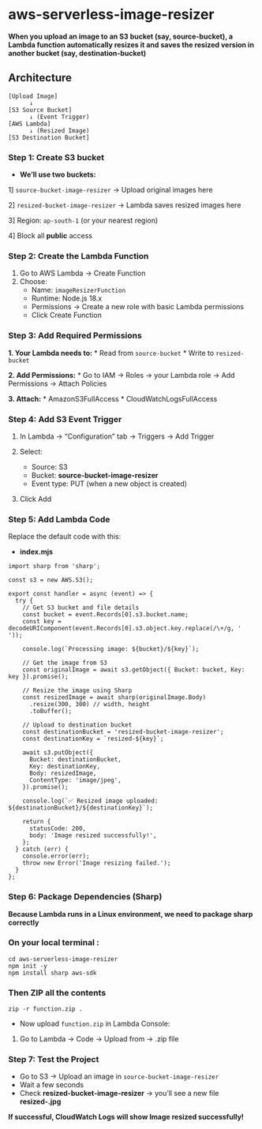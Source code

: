 # aws-serverless-image-resizer

**When you upload an image to an S3 bucket (say, source-bucket), a Lambda function automatically resizes it and saves the resized version in another bucket (say, destination-bucket)**

## Architecture

```
[Upload Image]
      ↓
[S3 Source Bucket]
      ↓ (Event Trigger)
[AWS Lambda]
      ↓ (Resized Image)
[S3 Destination Bucket]
```

### Step 1: Create S3 bucket
* **We’ll use two buckets:**

1] ```source-bucket-image-resizer``` -> Upload original images here

2] ```resized-bucket-image-resizer``` -> Lambda saves resized images here

3] Region: ```ap-south-1``` (or your nearest region)

4] Block all **public** access 


### Step 2: Create the Lambda Function

1. Go to AWS Lambda → Create Function
2. Choose:
   * Name: ```imageResizerFunction```
   * Runtime: Node.js 18.x
   * Permissions → Create a new role with basic Lambda permissions
   * Click Create Function

### Step 3: Add Required Permissions

**1. Your Lambda needs to:**
      * Read from ```source-bucket```
      * Write to ```resized-bucket```
  
**2. Add Permissions:**
      * Go to IAM → Roles → your Lambda role → Add Permissions → Attach Policies
  
**3. Attach:**
      * AmazonS3FullAccess
      * CloudWatchLogsFullAccess

### Step 4: Add S3 Event Trigger

1. In Lambda → “Configuration” tab → Triggers → Add Trigger
2. Select:
      * Source: S3
      * Bucket: **source-bucket-image-resizer**
      * Event type: PUT (when a new object is created)
  
3. Click Add

### Step 5: Add Lambda Code

Replace the default code with this:

* **index.mjs**

```import AWS from 'aws-sdk';
import sharp from 'sharp';

const s3 = new AWS.S3();

export const handler = async (event) => {
  try {
    // Get S3 bucket and file details
    const bucket = event.Records[0].s3.bucket.name;
    const key = decodeURIComponent(event.Records[0].s3.object.key.replace(/\+/g, ' '));

    console.log(`Processing image: ${bucket}/${key}`);

    // Get the image from S3
    const originalImage = await s3.getObject({ Bucket: bucket, Key: key }).promise();

    // Resize the image using Sharp
    const resizedImage = await sharp(originalImage.Body)
      .resize(300, 300) // width, height
      .toBuffer();

    // Upload to destination bucket
    const destinationBucket = 'resized-bucket-image-resizer';
    const destinationKey = `resized-${key}`;

    await s3.putObject({
      Bucket: destinationBucket,
      Key: destinationKey,
      Body: resizedImage,
      ContentType: 'image/jpeg',
    }).promise();

    console.log(`✅ Resized image uploaded: ${destinationBucket}/${destinationKey}`);

    return {
      statusCode: 200,
      body: 'Image resized successfully!',
    };
  } catch (err) {
    console.error(err);
    throw new Error('Image resizing failed.');
  }
};
```

### Step 6: Package Dependencies (Sharp)
**Because Lambda runs in a Linux environment, we need to package sharp correctly**

### On your local terminal :
```mkdir aws-serverless-image-resizer
cd aws-serverless-image-resizer
npm init -y
npm install sharp aws-sdk
```

### Then ZIP all the contents

```zip -r function.zip .```


* Now upload ```function.zip``` in Lambda Console:

1. Go to Lambda → Code → Upload from → .zip file

### Step 7: Test the Project

* Go to S3 → Upload an image in ```source-bucket-image-resizer```
* Wait a few seconds
* Check **resized-bucket-image-resizer** → you’ll see a new file **resized-<filename>.jpg**

**If successful, CloudWatch Logs will show Image resized successfully!**





